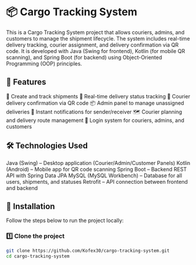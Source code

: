  # 📦 Cargo Tracking System
This is a Cargo Tracking System project that allows couriers, admins, and customers to manage the shipment lifecycle. The system includes real-time delivery tracking, courier assignment, and delivery confirmation via QR code. It is developed with Java (Swing for frontend), Kotlin (for mobile QR scanning), and Spring Boot (for backend) using Object-Oriented Programming (OOP) principles.

## 🚀 Features
🚚 Create and track shipments
📍 Real-time delivery status tracking
📲 Courier delivery confirmation via QR code
📦 Admin panel to manage unassigned deliveries
🔔 Instant notifications for sender/receiver
🗺️ Courier planning and delivery route management
🔐 Login system for couriers, admins, and customers

## 🛠 Technologies Used
Java (Swing) – Desktop application (Courier/Admin/Customer Panels)
Kotlin (Android) – Mobile app for QR code scanning
Spring Boot – Backend REST API with Spring Data JPA
MySQL  (MySQL Workbench) – Database for all users, shipments, and statuses
Retrofit – API connection between frontend and backend

## 📜 Installation
Follow the steps below to run the project locally:

### 1️⃣ **Clone the project**
```sh
git clone https://github.com/Kofex30/cargo-tracking-system.git
cd cargo-tracking-system
